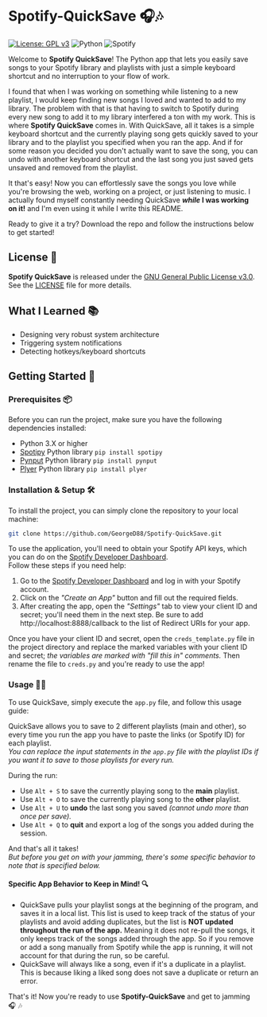 # Spotify-QuickSave :headphones::notes:
[![License: GPL v3](https://img.shields.io/badge/License-GPLv3-orange.svg)](https://www.gnu.org/licenses/gpl-3.0)
![Python](https://img.shields.io/badge/python-3670A0?style=for-the-badge&logo=python&logoColor=ffdd54&style=flat)
![Spotify](https://img.shields.io/badge/Spotify-1ED760?style=for-the-badge&logo=spotify&logoColor=white&style=flat)

Welcome to **Spotify QuickSave**! The Python app that lets you easily save songs to your Spotify library and playlists with just a simple keyboard shortcut and no interruption to your flow of work.

I found that when I was working on something while listening to a new playlist, I would keep finding new songs I loved and wanted to add to my library. The problem with that is that having to switch to Spotify during every new song to add it to my library interfered a ton with my work. This is where **Spotify QuickSave** comes in. With QuickSave, all it takes is a simple keyboard shortcut and the currently playing song gets quickly saved to your library and to the playlist you specified when you ran the app. And if for some reason you decided you don't actually want to save the song, you can undo with another keyboard shortcut and the last song you just saved gets unsaved and removed from the playlist.

It that's easy! Now you can effortlessly save the songs you love while you're browsing the web, working on a project, or just listening to music. I actually found myself constantly needing QuickSave **_while_ I was working on it!** and I'm even using it while I write this README.

Ready to give it a try? Download the repo and follow the instructions below to get started!

## License :penguin:
**Spotify QuickSave** is released under the [GNU General Public License v3.0](https://www.gnu.org/licenses/gpl-3.0.en.html). See the [LICENSE](LICENSE) file for more details.

## What I Learned :books:
- Designing very robust system architecture
- Triggering system notifications
- Detecting hotkeys/keyboard shortcuts

## Getting Started :rocket:

### Prerequisites :package:
Before you can run the project, make sure you have the following dependencies installed:
- Python 3.X or higher <!-- TODO: figure out the lowest you can use -->
- [Spotipy](https://pypi.org/project/spotipy/) Python library `pip install spotipy`
- [Pynput](https://pypi.org/project/pynput/) Python library `pip install pynput`
- [Plyer](https://pypi.org/project/plyer/) Python library `pip install plyer`

### Installation & Setup :hammer_and_wrench:
To install the project, you can simply clone the repository to your local machine:
```bash
git clone https://github.com/GeorgeD88/Spotify-QuickSave.git
```

To use the application, you'll need to obtain your Spotify API keys, which you can do on the [Spotify Developer Dashboard](https://developer.spotify.com/dashboard).  
Follow these steps if you need help:
1. Go to the [Spotify Developer Dashboard](https://developer.spotify.com/dashboard) and log in with your Spotify account.
2. Click on the _"Create an App"_ button and fill out the required fields.
3. After creating the app, open the _"Settings"_ tab to view your client ID and secret; you'll need them in the next step. Be sure to add http://localhost:8888/callback to the list of Redirect URIs for your app.

Once you have your client ID and secret, open the `creds_template.py` file in the project directory and replace the marked variables with your client ID and secret; _the variables are marked with "fill this in" comments._ Then rename the file to `creds.py` and you're ready to use the app!

### Usage :technologist:
To use QuickSave, simply execute the `app.py` file, and follow this usage guide:   

QuickSave allows you to save to 2 different playlists (main and other), so every time you run the app you have to paste the links (or Spotify ID) for each playlist.  
_You can replace the input statements in the `app.py` file with the playlist IDs if you want it to save to those playlists for every run._  

During the run:
- Use `Alt + S` to save the currently playing song to the **main** playlist.
- Use `Alt + O` to save the currently playing song to the **other** playlist.
- Use `Alt + U` to **undo** the last song you saved _(cannot undo more than once per save)._
- Use `Alt + Q` to **quit** and export a log of the songs you added during the session.

And that's all it takes!  
_But before you get on with your jamming, there's some specific behavior to note that is specified below._
#### Specific App Behavior to Keep in Mind! :mag:
- QuickSave pulls your playlist songs at the beginning of the program, and saves it in a local list. This list is used to keep track of the status of your playlists and avoid adding duplicates, but the list is **NOT updated throughout the run of the app.** Meaning it does not re-pull the songs, it only keeps track of the songs added through the app. So if you remove or add a song manually from Spotify while the app is running, it will not account for that during the run, so be careful.
- QuickSave will always like a song, even if it's a duplicate in a playlist. This is because liking a liked song does not save a duplicate or return an error.

That's it! Now you're ready to use **Spotify-QuickSave** and get to jamming :headphones: :notes:
